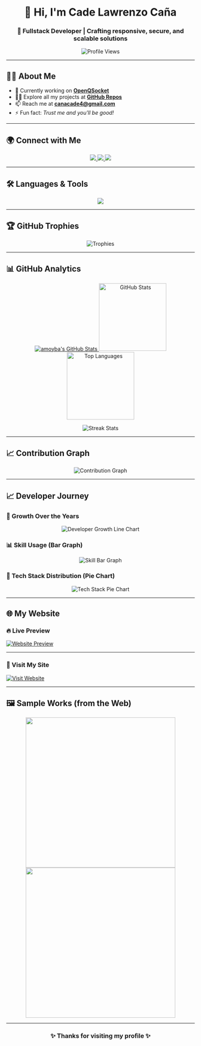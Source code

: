 <!-- Profile Header -->
<h1 align="center">👋 Hi, I'm Cade Lawrenzo Caña</h1>
<h3 align="center">
  🚀 Fullstack Developer | Crafting responsive, secure, and scalable solutions
</h3>

<p align="center">
  <img src="https://komarev.com/ghpvc/?username=amoyba&label=Profile%20views&color=0e75b6&style=flat" alt="Profile Views" />
</p>

---

## 🧑‍💻 About Me  

- 🔭 Currently working on **[OpenQSocket](https://github.com/amoyba/SQUE)**  
- 👨‍💻 Explore all my projects at **[GitHub Repos](https://github.com/amoyba)**  
- 📫 Reach me at **canacade4@gmail.com**  
- ⚡ Fun fact: *Trust me and you'll be good!*  

---

## 🌍 Connect with Me  

<p align="center">
  <a href="https://fb.com/beronica.palavra" target="_blank">
    <img src="https://img.shields.io/badge/Facebook-%231877F2.svg?&style=for-the-badge&logo=facebook&logoColor=white" />
  </a>
  <a href="mailto:canacade4@gmail.com" target="_blank">
    <img src="https://img.shields.io/badge/Email-D14836.svg?&style=for-the-badge&logo=gmail&logoColor=white" />
  </a>
  <a href="https://github.com/amoyba" target="_blank">
    <img src="https://img.shields.io/badge/GitHub-100000.svg?&style=for-the-badge&logo=github&logoColor=white" />
  </a>
</p>

---

## 🛠️ Languages & Tools  

<p align="center">
  <img src="https://skillicons.dev/icons?i=js,ts,react,nodejs,express,php,laravel,java,kotlin,cs,cpp,python,sqlite,mysql,postgresql,docker,linux,git,figma,ps,ai,blender" />
</p>

---

## 🏆 GitHub Trophies  

<p align="center">
  <img src="https://github-profile-trophy.vercel.app/?username=amoyba&theme=tokyonight&column=6&margin-w=10&margin-h=10" alt="Trophies" />
</p>

---

## 📊 GitHub Analytics  

<p align="center">
    <a href="https://awesome-github-stats.azurewebsites.net/index.html??cardType=github&theme=github-dark&preferLogin=false">    <img  alt="amoyba's GitHub Stats" src="https://awesome-github-stats.azurewebsites.net/user-stats/amoyba?cardType=github&theme=github-dark&preferLogin=false" />  </a>
  <img src="https://github-readme-stats.vercel.app/api?username=amoyba&show_icons=true&theme=tokyonight" alt="GitHub Stats" height="180" />
  <img src="https://github-readme-stats.vercel.app/api/top-langs?username=amoyba&show_icons=true&locale=en&layout=compact&theme=tokyonight" alt="Top Languages" height="180"/>
</p>

<p align="center">
  <img src="https://github-readme-streak-stats.herokuapp.com/?user=amoyba&theme=tokyonight" alt="Streak Stats" />
</p>

---

## 📈 Contribution Graph  

<p align="center">
  <img src="https://github-readme-activity-graph.vercel.app/graph?username=amoyba&theme=tokyo-night" alt="Contribution Graph" />
</p>

---

## 📈 Developer Journey  

### 🚀 Growth Over the Years  
<p align="center">
  <img src="https://quickchart.io/chart?c={type:'line',data:{labels:['2019','2020','2021','2022','2023','2024'],datasets:[{label:'Projects',data:[3,6,10,15,22,28],fill:false,borderColor:'rgb(75,192,192)',tension:0.3}]}}" alt="Developer Growth Line Chart" />
</p>

### 📊 Skill Usage (Bar Graph)  
<p align="center">
  <img src="https://quickchart.io/chart?c={type:'bar',data:{labels:['JavaScript','PHP','C#','Java','Python','C++'],datasets:[{label:'Experience (Years)',data:[4,3,3,2,2,1],backgroundColor:'rgba(54,162,235,0.6)'}]}}" alt="Skill Bar Graph" />
</p>

### 🥧 Tech Stack Distribution (Pie Chart)  
<p align="center">
  <img src="https://quickchart.io/chart?c={type:'pie',data:{labels:['Frontend','Backend','Database','DevOps','Design'],datasets:[{data:[35,30,20,10,5],backgroundColor:['#36A2EB','#FF6384','#FFCE56','#4BC0C0','#9966FF']}]} }" alt="Tech Stack Pie Chart" />
</p>

---

## 🌐 My Website  

### 🔥 Live Preview  
[![Website Preview](https://api.microlink.io/?url=https://dev.osti.com.ph&overlay.browser=dark&overlay.shadow=true&overlay.background=true&overlay.logo=logo)](https://dev.osti.com.ph)

---

### 🚀 Visit My Site  
[![Visit Website](https://img.shields.io/badge/Website-dev.osti.com.ph-0A66C2?style=for-the-badge&logo=google-chrome&logoColor=white)](https://dev.osti.com.ph)

---

## 🖼️ Sample Works (from the Web)

<p align="center">
  <img src="https://source.unsplash.com/800x400/?coding,technology" width="400" />
  <img src="https://source.unsplash.com/800x400/?web,developer" width="400" />
</p>

---

<h3 align="center">✨ Thanks for visiting my profile ✨</h3>
